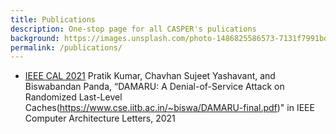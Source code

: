 ```yaml
---
title: Publications
description: One-stop page for all CASPER's pulications
background: https://images.unsplash.com/photo-1486825586573-7131f7991bdd?auto=format&w=2000
permalink: /publications/
---
```


* [IEEE CAL 2021](https://www.computer.org/csdl/journal/ca) Pratik Kumar, Chavhan Sujeet Yashavant, and Biswabandan Panda, “DAMARU: A Denial-of-Service Attack on Randomized Last-Level Caches(https://www.cse.iitb.ac.in/~biswa/DAMARU-final.pdf)" in IEEE Computer Architecture Letters, 2021
